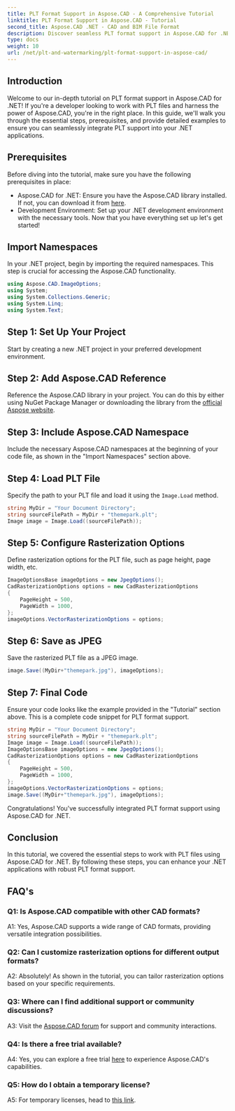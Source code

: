 ```yaml
---
title: PLT Format Support in Aspose.CAD - A Comprehensive Tutorial
linktitle: PLT Format Support in Aspose.CAD - Tutorial
second_title: Aspose.CAD .NET - CAD and BIM File Format
description: Discover seamless PLT format support in Aspose.CAD for .NET. Follow our step-by-step guide for integrating PLT files into your .NET applications effortlessly.
type: docs
weight: 10
url: /net/plt-and-watermarking/plt-format-support-in-aspose-cad/
---
```

## Introduction

Welcome to our in-depth tutorial on PLT format support in Aspose.CAD for .NET! If you're a developer looking to work with PLT files and harness the power of Aspose.CAD, you're in the right place. In this guide, we'll walk you through the essential steps, prerequisites, and provide detailed examples to ensure you can seamlessly integrate PLT support into your .NET applications.

## Prerequisites

Before diving into the tutorial, make sure you have the following prerequisites in place:
- Aspose.CAD for .NET: Ensure you have the Aspose.CAD library installed. If not, you can download it from [here](https://releases.aspose.com/cad/net/).
- Development Environment: Set up your .NET development environment with the necessary tools.
Now that you have everything set up let's get started!

## Import Namespaces

In your .NET project, begin by importing the required namespaces. This step is crucial for accessing the Aspose.CAD functionality.
```csharp
using Aspose.CAD.ImageOptions;
using System;
using System.Collections.Generic;
using System.Linq;
using System.Text;
```

## Step 1: Set Up Your Project

Start by creating a new .NET project in your preferred development environment.

## Step 2: Add Aspose.CAD Reference

Reference the Aspose.CAD library in your project. You can do this by either using NuGet Package Manager or downloading the library from the [official Aspose website](https://purchase.aspose.com/buy).

## Step 3: Include Aspose.CAD Namespace

Include the necessary Aspose.CAD namespaces at the beginning of your code file, as shown in the "Import Namespaces" section above.

## Step 4: Load PLT File

Specify the path to your PLT file and load it using the `Image.Load` method.

```csharp
string MyDir = "Your Document Directory";
string sourceFilePath = MyDir + "themepark.plt";
Image image = Image.Load((sourceFilePath));
```

## Step 5: Configure Rasterization Options

Define rasterization options for the PLT file, such as page height, page width, etc.

```csharp
ImageOptionsBase imageOptions = new JpegOptions();
CadRasterizationOptions options = new CadRasterizationOptions
{
    PageHeight = 500,
    PageWidth = 1000,
};
imageOptions.VectorRasterizationOptions = options;
```

## Step 6: Save as JPEG

Save the rasterized PLT file as a JPEG image.

```csharp
image.Save((MyDir+"themepark.jpg"), imageOptions);
```

## Step 7: Final Code

Ensure your code looks like the example provided in the "Tutorial" section above. This is a complete code snippet for PLT format support.

```csharp
string MyDir = "Your Document Directory";
string sourceFilePath = MyDir + "themepark.plt";
Image image = Image.Load((sourceFilePath));
ImageOptionsBase imageOptions = new JpegOptions();
CadRasterizationOptions options = new CadRasterizationOptions
{
    PageHeight = 500,
    PageWidth = 1000,
};
imageOptions.VectorRasterizationOptions = options;
image.Save((MyDir+"themepark.jpg"), imageOptions);
```

Congratulations! You've successfully integrated PLT format support using Aspose.CAD for .NET.

## Conclusion

In this tutorial, we covered the essential steps to work with PLT files using Aspose.CAD for .NET. By following these steps, you can enhance your .NET applications with robust PLT format support.

## FAQ's

### Q1: Is Aspose.CAD compatible with other CAD formats?

A1: Yes, Aspose.CAD supports a wide range of CAD formats, providing versatile integration possibilities.

### Q2: Can I customize rasterization options for different output formats?

A2: Absolutely! As shown in the tutorial, you can tailor rasterization options based on your specific requirements.

### Q3: Where can I find additional support or community discussions?

A3: Visit the [Aspose.CAD forum](https://forum.aspose.com/c/cad/19) for support and community interactions.

### Q4: Is there a free trial available?

A4: Yes, you can explore a free trial [here](https://releases.aspose.com/) to experience Aspose.CAD's capabilities.

### Q5: How do I obtain a temporary license?

A5: For temporary licenses, head to [this link](https://purchase.aspose.com/temporary-license/).
